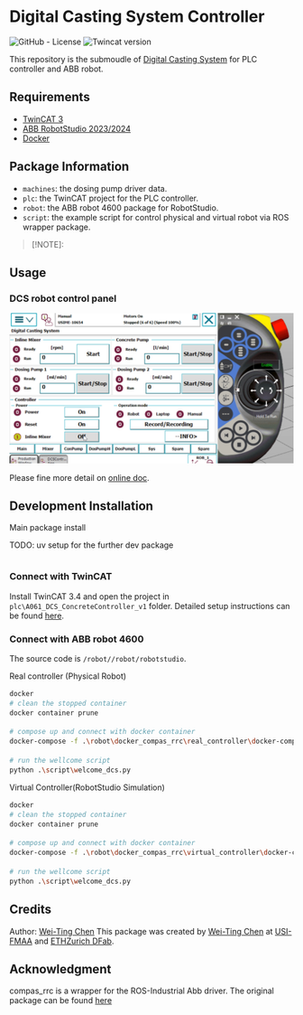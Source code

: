 # **Digital Casting System Controller**

![GitHub - License](https://img.shields.io/badge/License-MIT-blue.svg)
![Twincat version](https://img.shields.io/badge/TwinCAT-3.4-blue)

This repository is the submoudle of [Digital Casting System] for PLC controller and ABB robot.

## Requirements

- [TwinCAT 3](https://www.beckhoff.com/en-en/products/automation/twincat/?pk_campaign=AdWords-AdWordsSearch-TwinCAT_EN&pk_kwd=twincat&gclid=Cj0KCQjw9ZGYBhCEARIsAEUXITW5dmPmQ2629HIuFY7wfbSR70pi5uY2lkYziNmfKYczm1_YsK4hhPsaApjyEALw_wcB)
- [ABB RobotStudio 2023/2024](https://new.abb.com/products/robotics/robotstudio)
- [Docker](https://www.docker.com/)
<!-- - [Anaconda](https://www.anaconda.com/) -->

## Package Information

* `machines`: the dosing pump driver data.
* `plc`: the TwinCAT project for the PLC controller.
* `robot`: the ABB robot 4600 package for RobotStudio.
* `script`: the example script for control physical and virtual robot via ROS wrapper package.

> [!NOTE]:

## Usage
### DCS robot control panel

![alt text](./doc/image/RobotPanel.png)

Please fine more detail on [online doc]().

## Development Installation

Main package install

TODO:
uv setup for the further dev package

```bash

```

### Connect with TwinCAT
Install TwinCAT 3.4 and open the project in `plc\A061_DCS_ConcreteController_v1` folder.
Detailed setup instructions can be found [here](./plc/readme_plc.md).

### Connect with ABB robot 4600
The source code is `/robot//robot/robotstudio`.

Real controller (Physical Robot)

```bash
docker
# clean the stopped container
docker container prune

# compose up and connect with docker container
docker-compose -f .\robot\docker_compas_rrc\real_controller\docker-compose.yml up

# run the wellcome script
python .\script\welcome_dcs.py

```

Virtual Controller(RobotStudio Simulation)

```bash
docker
# clean the stopped container
docker container prune

# compose up and connect with docker container
docker-compose -f .\robot\docker_compas_rrc\virtual_controller\docker-compose.yml up

# run the wellcome script
python .\script\welcome_dcs.py

```

## Credits
Author: [Wei-Ting Chen]
This package was created by [Wei-Ting Chen] at [USI-FMAA](https://github.com/USI-FMAA) and [ETHZurich DFab](https://dfab.ch/).

## Acknowledgment
compas_rrc is a wrapper for the ROS-Industrial Abb driver. The original package can be found
[here](https://github.com/compas-rrc)

<!-- link -->
[Wei-Ting Chen]:(https://github.com/WeiTing1991)
[Digital Casting System]: https://github.com/USI-FMAA/digital_casting_system.git
